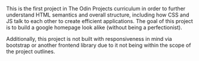 This is the first project in The Odin Projects curriculum in order to further understand HTML semantics and overall structure, including how CSS and JS talk to each other to create efficient applications.  The goal of this project is to build a google homepage look alike (without being a perfectionist).

Additionally, this project is not built with responsiveness in mind via bootstrap or another frontend library due to it not being within the scope of the project outlines.